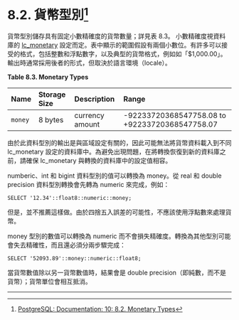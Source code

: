 # 8.2. 貨幣型別[^1]

貨幣型別儲存具有固定小數精確度的貨幣數量；詳見表 8.3。 小數精確度視資料庫的 [lc\_monetary](/iii-server-administration/server-configuration/1911-client-connection-defaults.md) 設定而定。表中顯示的範圍假設有兩個小數位。有許多可以接受的格式，包括整數和浮點數字，以及典型的貨幣格式，例如如「$1,000.00」。 輸出時通常採用後者的形式，但取決於語言環境（locale）。

**Table 8.3. Monetary Types**

| Name | Storage Size | Description | Range |
| :--- | :--- | :--- | :--- |
| `money` | 8 bytes | currency amount | -92233720368547758.08 to +92233720368547758.07 |

由於此資料型別的輸出是與區域設定有關的，因此可能無法將貨幣資料載入到不同 lc\_monetary 設定的資料庫中。為避免出現問題，在將轉換恢復到新的資料庫之前，請確保 lc\_monetary 與轉換的資料庫中的設定值相容。

numberic、int 和 bigint 資料型別的值可以轉換為 money。從 real 和 double precision 資料型別轉換會先轉為 numeric 來完成，例如：

```
SELECT '12.34'::float8::numeric::money;
```

但是，並不推薦這樣做。由於四捨五入誤差的可能性，不應該使用浮點數來處理貨幣。

money 型別的數值可以轉換為 numeric 而不會損失精確度。轉換為其他型別可能會失去精確性，而且還必須分兩步驟完成：

```
SELECT '52093.89'::money::numeric::float8;
```

當貨幣數值除以另一貨幣數值時，結果會是 double precision（即純數，而不是貨幣）；貨幣單位會相互抵消。

---

[^1]: [PostgreSQL: Documentation: 10: 8.2. Monetary Types](https://www.postgresql.org/docs/10/static/datatype-money.html)

